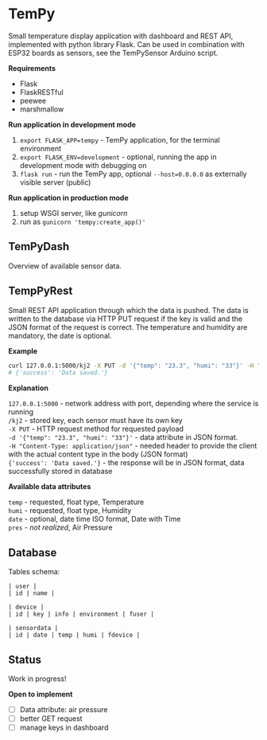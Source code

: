 # TemPy
Small temperature display application with dashboard and REST API, implemented with python library Flask. Can be used in combination with ESP32 boards as sensors, see the TemPySensor Arduino script.

**Requirements**

* Flask
* FlaskRESTful
* peewee
* marshmallow

**Run application in development mode**

1. `export FLASK_APP=tempy` - TemPy application, for the terminal environment
2. `export FLASK_ENV=development` - optional, running the app in development mode with debugging on
3. `flask run` - run the TemPy app, optional `--host=0.0.0.0` as externally visible server (public)

**Run application in production mode**

1. setup WSGI server, like *gunicorn*
2. run as `gunicorn 'tempy:create_app()'`

## TemPyDash

Overview of available sensor data.

## TempPyRest
Small REST API application through which the data is pushed. The data is written to the database via HTTP PUT request if the key is valid and the JSON format of the request is correct. The temperature and humidity are mandatory, the date is optional.

**Example**

```bash
curl 127.0.0.1:5000/kj2 -X PUT -d '{"temp": "23.3", "humi": "33"}' -H "Content-Type: application/json"
# {'success': 'Data saved.'}
```
**Explanation**

`127.0.0.1:5000` - network address with port, depending where the service is running  
`/kj2` - stored key, each sensor must have its own key  
`-X PUT` - HTTP request method for requested payload  
`-d '{"temp": "23.3", "humi": "33"}'` - data attribute in JSON format.  
`-H "Content-Type: application/json"` - needed header to provide the client with the actual content type in the body (JSON format)  
`{'success': 'Data saved.'}` - the response will be in JSON format, data successfully stored in database

**Available data attributes**

`temp` - requested, float type, Temperature  
`humi` - requested, float type, Humidity  
`date` - optional, date time ISO format, Date with Time  
`pres` - *not realized*, Air Pressure

## Database

Tables schema:
```
| user |
| id | name |

| device |
| id | key | info | environment | fuser |

| sensordata |
| id | date | temp | humi | fdevice |
```

## Status

Work in progress!

**Open to implement**

- [ ] Data attribute: air pressure
- [ ] better GET request
- [ ] manage keys in dashboard
